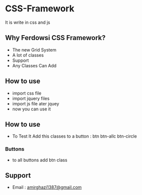 # CSS-Framework
It is write in css and js
## Why Ferdowsi CSS Framework?
- The new Grid System
- A lot of classes
- Support
- Any Classes Can Add
## How to use
- import css file
- import jquery files
- import js file ater jquey
- now you can use it
## How to use
- To Test It Add this classes to a button : btn btn-allc btn-circle
### Buttons
- to all buttons add btn class
## Support
- Email : amirghazi1387@gmail.com

